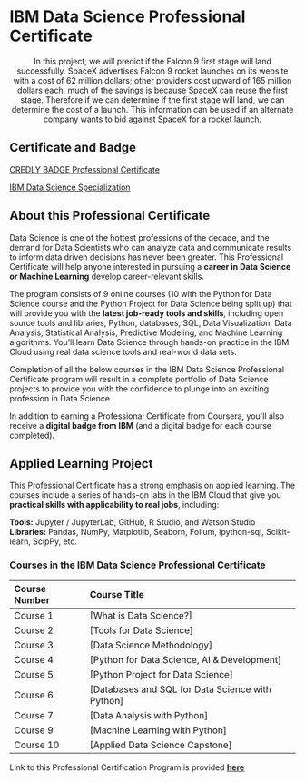 # IBM Data Science Professional Certificate
<p align="center">
In this project, we will predict if the Falcon 9 first stage will land successfully. SpaceX advertises Falcon 9 rocket launches on its website with a cost of 62 million dollars; other providers cost upward of 165 million dollars each, much of the savings is because SpaceX can reuse the first stage. Therefore if we can determine if the first stage will land, we can determine the cost of a launch. This information can be used if an alternate company wants to bid against SpaceX for a rocket launch.
</p>

## Certificate and Badge

  <a href="https://www.credly.com/badges/6a43e1db-df93-4962-b16d-2334db79a883/public_url">CREDLY BADGE Professional Certificate</a>
  
  <a href="https://www.coursera.org/account/accomplishments/specialization/certificate/ZT66YM6MGX36">IBM Data Science Specialization</a>
 
## About this Professional Certificate
Data Science is one of the hottest professions of the decade, and the demand for Data Scientists who can analyze data and communicate results to inform data driven decisions has never been greater. This Professional Certificate will help anyone interested in pursuing a **career in Data Science or Machine Learning** develop career-relevant skills.

The program consists of 9 online courses (10 with the Python for Data Science course and the Python Project for Data Science being split up) that will provide you with the **latest job-ready tools and skills**, including open source tools and libraries, Python, databases, SQL, Data Visualization, Data Analysis, Statistical Analysis, Predictive Modeling, and Machine Learning algorithms. You’ll learn Data Science through hands-on practice in the IBM Cloud using real data science tools and real-world data sets.

Completion of all the below courses in the IBM Data Science Professional Certificate program will result in a complete portfolio of Data Science projects to provide you with the confidence to plunge into an exciting profession in Data Science.

In addition to earning a Professional Certificate from Coursera, you'll also receive a **digital badge from IBM** (and a digital badge for each course completed).

## Applied Learning Project
This Professional Certificate has a strong emphasis on applied learning. The courses include a series of hands-on labs in the IBM Cloud that give you **practical skills with applicability to real jobs**, including:<br>

**Tools:** Jupyter / JupyterLab, GitHub, R Studio, and Watson Studio<br>
**Libraries:** Pandas, NumPy, Matplotlib, Seaborn, Folium, ipython-sql, Scikit-learn, ScipPy, etc.<br>

### Courses in the IBM Data Science Professional Certificate

Course Number| Course Title|
:------|:-------------------|
Course 1|[What is Data Science?]|
Course 2|[Tools for Data Science]|
Course 3|[Data Science Methodology]|
Course 4|[Python for Data Science, AI & Development]|
Course 5|[Python Project for Data Science]|
Course 6|[Databases and SQL for Data Science with Python]|
Course 7|[Data Analysis with Python]|
Course 9|[Machine Learning with Python]|
Course 10|[Applied Data Science Capstone]|


Link to this Professional Certification Program is provided **<u>[here](https://www.coursera.org/professional-certificates/ibm-data-science)</u>**




